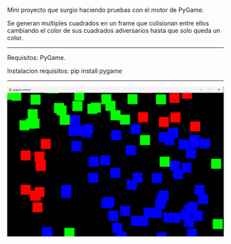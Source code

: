 Mini proyecto que surgio haciendo pruebas con el motor de PyGame.

Se generan multiples cuadrados en un frame que colisionan entre ellos cambiando el color de sus cuadrados adversarios hasta que solo queda un color.

---

Requisitos: PyGame.

Instalacion requisitos: pip install pygame

---

![screenshot](images/preview.png)
